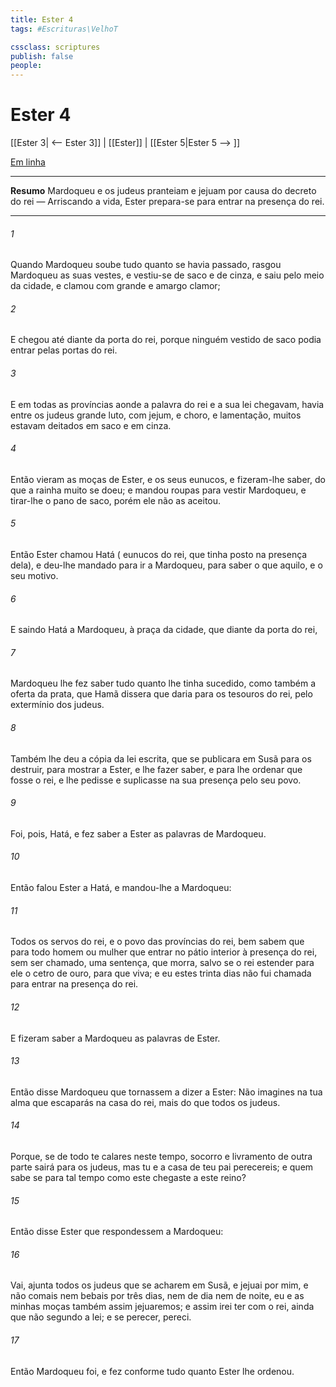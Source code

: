 ```yaml
---
title: Ester 4
tags: #Escrituras\VelhoT

cssclass: scriptures
publish: false
people:
---
```


# Ester 4
[[Ester 3| <-- Ester 3]] | [[Ester]] | [[Ester 5|Ester 5 --> ]]

[Em linha](https://churchofjesuschrist.org/study/scriptures/ot/esth/4?lang=por)

---
__Resumo__
Mardoqueu e os judeus pranteiam e jejuam por causa do decreto do rei — Arriscando a vida, Ester prepara-se para entrar na presença do rei.

---
###### 1 
Quando Mardoqueu soube tudo quanto se havia passado, rasgou Mardoqueu as suas vestes, e vestiu-se de saco e de cinza, e saiu pelo meio da cidade, e clamou com grande e amargo clamor;

###### 2 
E chegou até diante da porta do rei, porque ninguém vestido de saco podia entrar pelas portas do rei.

###### 3 
E em todas as províncias aonde a palavra do rei e a sua lei chegavam, havia entre os judeus grande luto, com jejum, e choro, e lamentação,  muitos estavam deitados em saco e em cinza.

###### 4 
Então vieram as moças de Ester, e os seus eunucos, e fizeram-lhe saber, do que a rainha muito se doeu; e mandou roupas para vestir Mardoqueu, e tirar-lhe o pano de saco, porém ele não as aceitou.

###### 5 
Então Ester chamou Hatá ( eunucos do rei, que  tinha posto na presença dela), e deu-lhe mandado para ir a Mardoqueu, para saber o que  aquilo, e o seu motivo.

###### 6 
E saindo Hatá a Mardoqueu, à praça da cidade, que  diante da porta do rei,

###### 7 
Mardoqueu lhe fez saber tudo quanto lhe tinha sucedido, como também a oferta da prata, que Hamã dissera que daria para os tesouros do rei, pelo extermínio dos judeus.

###### 8 
Também lhe deu a cópia da lei escrita, que se publicara em Susã para os destruir, para  mostrar a Ester, e lhe fazer saber, e para lhe ordenar que fosse  o rei, e lhe pedisse e suplicasse na sua presença pelo seu povo.

###### 9 
Foi, pois, Hatá, e fez saber a Ester as palavras de Mardoqueu.

###### 10 
Então falou Ester a Hatá, e mandou-lhe  a Mardoqueu:

###### 11 
Todos os servos do rei, e o povo das províncias do rei, bem sabem que para todo homem ou mulher que entrar no pátio interior à presença do rei, sem ser chamado,  uma sentença, que morra, salvo se o rei estender para ele o cetro de ouro, para que viva; e eu estes trinta dias não fui chamada para entrar na presença do rei.

###### 12 
E fizeram saber a Mardoqueu as palavras de Ester.

###### 13 
Então disse Mardoqueu que tornassem a dizer a Ester: Não imagines na tua alma que escaparás na casa do rei, mais do que todos os  judeus.

###### 14 
Porque, se de todo te calares neste tempo, socorro e livramento de outra parte sairá para os judeus, mas tu e a casa de teu pai perecereis; e quem sabe se para tal tempo como este chegaste a este reino?

###### 15 
Então disse Ester que respondessem a Mardoqueu:

###### 16 
Vai, ajunta todos os judeus que se acharem em Susã, e jejuai por mim, e não comais nem bebais por três dias, nem de dia nem de noite,  eu e as minhas moças também assim jejuaremos; e assim irei ter com o rei, ainda que não  segundo a lei; e se perecer, pereci.

###### 17 
Então Mardoqueu foi, e fez conforme tudo quanto Ester lhe ordenou.


